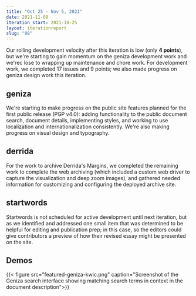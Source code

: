 ```yaml
---
title: "Oct 25 - Nov 5, 2021"
date: 2021-11-08
iteration_start: 2021-10-25
layout: iterationreport
slug: "08"
---
```


Our rolling development velocity after this iteration is low (only **4 points**), but we're starting to gain momentum on the geniza development work and we'rec lose to wrapping up maintenance and chore work.  For development work, we completed 17 issues and 9 points; we also made progress on geniza design work this iteration.

## geniza

We're starting to make progress on the public site features planned for the first public release (PGP v4.0): adding functionality to the public document search, document details, implementing styles, and working to use localization and internationalization consistently. We're also making progress on visual design and typography.

## derrida

For the work to archive Derrida's Margins, we completed the remaining work to complete the web archiving (which included a custom web driver to capture the visualization and deep zoom images), and gathered needed information for customizing and configuring the deployed archive site.

## startwords

Startwords is not scheduled for active development until next iteration, but as we identified and addressed one small item that was determined to be helpful for editing and publication prep; in  this case, so the editors could give contributors a preview of how their revised essay might be presented on the site.


## Demos

{{< figure src="featured-geniza-kwic.png" caption="Screenshot of the Geniza search interface showing matching search terms in context in the document description">}}









